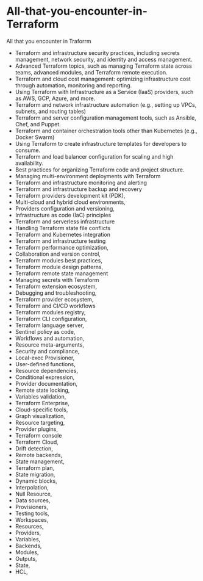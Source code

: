 # All-that-you-encounter-in-Terraform
All that you encounter in Traforrm

* Terraform and infrastructure security practices, including secrets management, network security, and identity and access management.
* Advanced Terraform topics, such as managing Terraform state across teams, advanced modules, and Terraform remote execution.
* Terraform and cloud cost management: optimizing infrastructure cost through automation, monitoring and reporting.
* Using Terraform with Infrastructure as a Service (IaaS) providers, such as AWS, GCP, Azure, and more.
* Terraform and network infrastructure automation (e.g., setting up VPCs, subnets, and routing tables)
* Terraform and server configuration management tools, such as Ansible, Chef, and Puppet.
* Terraform and container orchestration tools other than Kubernetes (e.g., Docker Swarm)
* Using Terraform to create infrastructure templates for developers to consume.
* Terraform and load balancer configuration for scaling and high availability.
* Best practices for organizing Terraform code and project structure.
* Managing multi-environment deployments with Terraform
* Terraform and infrastructure monitoring and alerting
* Terraform and infrastructure backup and recovery
* Terraform providers development kit (PDK), 
* Multi-cloud and hybrid cloud environments,
* Providers configuration and versioning,
* Infrastructure as code (IaC) principles
* Terraform and serverless infrastructure
* Handling Terraform state file conflicts
* Terraform and Kubernetes integration
* Terraform and infrastructure testing
* Terraform performance optimization,
* Collaboration and version control,
* Terraform modules best practices,
* Terraform module design patterns,
* Terraform remote state management
* Managing secrets with Terraform
* Terraform extension ecosystem,
* Debugging and troubleshooting,
* Terraform provider ecosystem,
* Terraform and CI/CD workflows
* Terraform modules registry, 
* Terraform CLI configuration,
* Terraform language server,
* Sentinel policy as code, 
* Workflows and automation,
* Resource meta-arguments,
* Security and compliance,
* Local-exec Provisioner,
* User-defined functions,
* Resource dependencies, 
* Conditional expression,
* Provider documentation,
* Remote state locking, 
* Variables validation, 
* Terraform Enterprise, 
* Cloud-specific tools,
* Graph visualization,
* Resource targeting,
* Provider plugins, 
* Terraform console
* Terraform Cloud, 
* Drift detection, 
* Remote backends, 
* State management,
* Terraform plan, 
* State migration,
* Dynamic blocks,
* Interpolation, 
* Null Resource,
* Data sources, 
* Provisioners, 
* Testing tools,
* Workspaces, 
* Resources, 
* Providers, 
* Variables, 
* Backends, 
* Modules, 
* Outputs,
* State, 
* HCL, 
